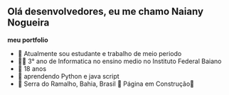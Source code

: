 ## Olá desenvolvedores, eu me chamo Naiany Nogueira

**meu portfolio**


- 🔭 Atualmente sou estudante e trabalho de meio periodo 
- 👨‍💻 3° ano de Informatica no ensino medio no Instituto Federal Baiano
- 👯 18 anos
- 💬 aprendendo Python e java script
- 🚩 Serra do Ramalho, Bahia, Brasil
               🚧 Página em Construção🚧
  
